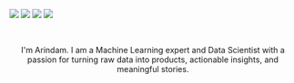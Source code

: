 [<img src="https://img.shields.io/badge/linkedin-%230077B5.svg?&style=for-the-badge&logo=linkedin&logoColor=white" />](https://www.linkedin.com/in/arindambanerjee1/) 
[<img src="https://img.shields.io/badge/twitter-%230077B5.svg?&style=for-the-badge&logo=twitter&logoColor=white&color=00acee" />](https://twitter.com/Arin1405) 
[<img src="https://img.shields.io/static/v1?style=for-the-badge&message=Google+Scholar&color=4285F4&logo=Google+Scholar&logoColor=FFFFFF&label=" />](https://scholar.google.co.in/citations?user=Ytht_3IAAAAJ&hl=en)
<a href="https://www.linkedin.com/in/arindambanerjee1/" target="_blank">
  <img  src="https://img.shields.io/badge/linkedin-%230077B5.svg?&style=for-the-badge&logo=linkedin&logoColor=white" onclick="window.open(this.src, '_blank');"/>
</a>

<br>

<p align="center">
I'm Arindam. I am a Machine Learning expert and Data Scientist with a passion for turning raw data 
into products, actionable insights, and meaningful stories.
</p>




